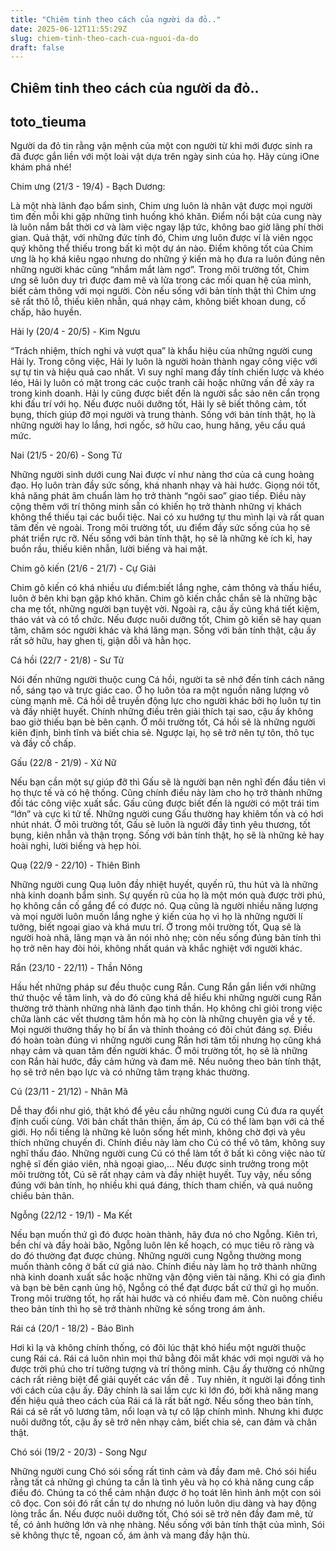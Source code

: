 ```yaml
---
title: "Chiêm tinh theo cách của người da đỏ.."
date: 2025-06-12T11:55:29Z
slug: chiem-tinh-theo-cach-cua-nguoi-da-do
draft: false
---
```


## Chiêm tinh theo cách của người da đỏ..

## toto_tieuma

Người da đỏ tin rằng vận mệnh của một con người từ khi mới được sinh ra đã được gắn liền với một loài vật dựa trên ngày sinh của họ. Hãy cùng iOne khám phá nhé!



Chim ưng (21/3 - 19/4) - Bạch Dương:

Là một nhà lãnh đạo bẩm sinh, Chim ưng luôn là nhân vật được mọi người tìm đến mỗi khi gặp những tình huống khó khăn. Điểm nổi bật của cung này là luôn nắm bắt thời cơ và làm việc ngay lập tức, không bao giờ lãng phí thời gian. Quả thật, với những đức tính đó, Chim ưng luôn được ví là viên ngọc quý không thể thiếu trong bất kì một dự án nào. Điểm không tốt của Chim ưng là họ khá kiêu ngạo nhưng do những ý kiến mà họ đưa ra luôn đúng nên những người khác cũng “nhắm mắt làm ngơ”. Trong môi trường tốt, Chim ưng sẽ luôn duy trì được đam mê và lửa trong các mối quan hệ của mình, biết cảm thông với mọi người. Còn nếu sống với bản tính thật thì Chim ưng sẽ rất thô lỗ, thiếu kiên nhẫn, quá nhạy cảm, không biết khoan dung, cố chấp, hão huyền.



Hải ly (20/4 - 20/5) - Kim Ngưu

“Trách nhiệm, thích nghi và vượt qua” là khẩu hiệu của những người cung Hải ly. Trong công việc, Hải ly luôn là người hoàn thành ngay công việc với sự tự tin và hiệu quả cao nhất. Vì suy nghĩ mang đầy tính chiến lược và khéo léo, Hải ly luôn có mặt trong các cuộc tranh cãi hoặc những vấn đề xảy ra trong kinh doanh. Hải ly cũng được biết đến là người sắc sảo nên cẩn trọng khi đấu trí với họ. Nếu được nuôi dưỡng tốt, Hải ly sẽ biết thông cảm, tốt bụng, thích giúp đỡ mọi người và trung thành. Sống với bản tính thật, họ là những người hay lo lắng, hơi ngốc, sở hữu cao, hung hăng, yêu cầu quá mức.



Nai (21/5 - 20/6) - Song Tử

Những người sinh dưới cung Nai được ví như nàng thơ của cả cung hoàng đạo. Họ luôn tràn đầy sức sống, khá nhanh nhạy và hài hước. Giọng nói tốt, khả năng phát âm chuẩn làm họ trở thành “ngôi sao” giao tiếp. Điều này cộng thêm với trí thông minh sẵn có khiến họ trở thành những vị khách không thể thiếu tại các buổi tiệc. Nai có xu hướng tự thu mình lại và rất quan tâm đến vẻ ngoài. Trong môi trường tốt, ưu điểm đầy sức sống của họ sẽ phát triển rực rỡ. Nếu sống với bản tính thật, họ sẽ là những kẻ ích kỉ, hay buồn rầu, thiếu kiên nhẫn, lười biếng và hai mặt.



Chim gõ kiến (21/6 - 21/7) - Cự Giải

Chim gõ kiến có khá nhiều ưu điểm:biết lắng nghe, cảm thông và thấu hiểu, luôn ở bên khi bạn gặp khó khăn. Chim gõ kiến chắc chắn sẽ là những bậc cha mẹ tốt, những người bạn tuyệt vời. Ngoài ra, cậu ấy cũng khá tiết kiệm, tháo vát và có tổ chức. Nếu được nuôi dưỡng tốt, Chim gõ kiến sẽ hay quan tâm, chăm sóc người khác và khá lãng mạn. Sống với bản tính thật, cậu ấy rất sở hữu, hay ghen tị, giận dỗi và hằn học.



Cá hồi (22/7 - 21/8) - Sư Tử

Nói đến những người thuộc cung Cá hồi, người ta sẽ nhớ đến tính cách năng nổ, sáng tạo và trực giác cao. Ở họ luôn tỏa ra một nguồn năng lượng vô cùng mạnh mẽ. Cá hồi dễ truyền động lực cho người khác bởi họ luôn tự tin và đầy nhiệt huyết. Chính những điều trên giải thích tại sao, cậu ấy không bao giờ thiếu bạn bè bên cạnh. Ở môi trường tốt, Cá hồi sẽ là những người kiên định, bình tĩnh và biết chia sẻ. Ngược lại, họ sẽ trở nên tự tôn, thô tục và đầy cố chấp.



Gấu (22/8 - 21/9) - Xử Nữ

Nếu bạn cần một sự giúp đỡ thì Gấu sẽ là người bạn nên nghĩ đến đầu tiên vì họ thực tế và có hệ thống. Cũng chính điều này làm cho họ trở thành những đối tác công việc xuất sắc. Gấu cũng được biết đến là người có một trái tim “lớn” và cực kì tử tế. Những người cung Gấu thường hay khiêm tốn và có hơi nhút nhát. Ở môi trường tốt, Gấu sẽ luôn là người đầy tình yêu thương, tốt bụng, kiên nhẫn và thận trọng. Sống với bản tính thật, họ sẽ là những kẻ hay hoài nghi, lười biếng và hẹp hòi.



Quạ (22/9 - 22/10) - Thiên Bình

Những người cung Quạ luôn đầy nhiệt huyết, quyến rũ, thu hút và là những nhà kinh doanh bẩm sinh. Sự quyến rũ của họ là một món quà được trời phú, họ không cần cố gắng để có được nó. Quạ cũng là người nhiều năng lượng và mọi người luôn muốn lắng nghe ý kiến của họ vì họ là những người lí tưởng, biết ngoại giao và khá mưu trí. Ở trong môi trường tốt, Quạ sẽ là người hoà nhã, lãng mạn và ăn nói nhỏ nhẹ; còn nếu sống đúng bản tính thì họ trở nên hay đòi hỏi, không nhất quán và khắc nghiệt với người khác.



Rắn (23/10 - 22/11) - Thần Nông

Hầu hết những pháp sư đều thuộc cung Rắn. Cung Rắn gắn liền với những thứ thuộc về tâm linh, và do đó cũng khá dễ hiểu khi những người cung Rắn thường trở thành những nhà lãnh đạo tinh thần. Họ không chỉ giỏi trong việc chữa lành các vết thương tâm hồn mà họ còn là những chuyên gia về y tế. Mọi người thường thấy họ bí ẩn và thỉnh thoảng có đôi chút đáng sợ. Điều đó hoàn toàn đúng vì những người cung Rắn hơi tăm tối nhưng họ cũng khá nhạy cảm và quan tâm đến người khác. Ở môi trường tốt, họ sẽ là những con Rắn hài hước, đầy cảm hứng và đam mê. Nếu nuông theo bản tính thật, họ sẽ trở nên bạo lực và có những tâm trạng khác thường.



Cú (23/11 - 21/12) - Nhân Mã

Dễ thay đổi như gió, thật khó để yêu cầu những người cung Cú đưa ra quyết định cuối cùng. Với bản chất thân thiện, ấm áp, Cú có thể làm bạn với cả thế giới. Họ nổi tiếng là những kẻ luôn sống hết mình, không chờ đợi và yêu thích những chuyến đi. Chính điều này làm cho Cú có thể vô tâm, không suy nghĩ thấu đáo. Những người cung Cú có thể làm tốt ở bất kì công việc nào từ nghệ sĩ đến giáo viên, nhà ngoại giao,… Nếu được sinh trưởng trong một môi trường tốt, Cú sẽ rất nhạy cảm và đầy nhiệt huyết. Tuy vậy, nếu sống đúng với bản tính, họ nhiều khi quá đáng, thích tham chiến, và quá nuông chiều bản thân.



Ngỗng (22/12 - 19/1) - Ma Kết

Nếu bạn muốn thứ gì đó được hoàn thành, hãy đưa nó cho Ngỗng. Kiên trì, bền chí và đầy hoài bão, Ngỗng luôn lên kế hoạch, có mục tiêu rõ ràng và do đó thường đạt được chúng. Những người cung Ngỗng thường mong muốn thành công ở bất cứ giá nào. Chính điều này làm họ trở thành những nhà kinh doanh xuất sắc hoặc những vận động viên tài năng. Khi có gia đình và bạn bè bên cạnh ủng hộ, Ngỗng có thể đạt được bất cứ thứ gì họ muốn. Trong môi trường tốt, họ rất hài hước và có nhiều đam mê. Còn nuông chiều theo bản tính thì họ sẽ trở thành những kẻ sống trong ám ảnh.



Rái cá (20/1 - 18/2) - Bảo Bình

Hơi kì lạ và không chính thống, có đôi lúc thật khó hiểu một người thuộc cung Rái cá. Rái cá luôn nhìn mọi thứ bằng đôi mắt khác với mọi người và họ được trời phú cho trí tưởng tượng và trí thông minh. Cậu ấy thường có những cách rất riêng biệt để giải quyết các vấn đề . Tuy nhiên, ít người lại đồng tình với cách của cậu ấy. Đây chính là sai lầm cực kì lớn đó, bởi khả năng mang đến hiệu quả theo cách của Rái cá là rất bất ngờ. Nếu sống theo bản tính, Rái cá sẽ rất vô lương tâm, nổi loạn và tự cô lập chính mình. Nhưng khi được nuôi dưỡng tốt, cậu ấy sẽ trở nên nhạy cảm, biết chia sẻ, can đảm và chân thật.


Chó sói (19/2 - 20/3) - Song Ngư

Những người cung Chó sói sống rất tình cảm và đầy đam mê. Chó sói hiểu rằng tất cả những gì chúng ta cần là tình yêu và họ có khả năng cung cấp điều đó. Chúng ta có thể cảm nhận được ở họ toát lên hình ảnh một con sói cô đọc. Con sói đó rất cần tự do nhưng nó luôn luôn dịu dàng và hay động lòng trắc ẩn. Nếu được nuôi dưỡng tốt, Chó sói sẽ trở nên đầy đam mê, tử tế, có ảnh hưởng lớn và nhẹ nhàng. Nếu sống với bản tính thật của mình, Sói sẽ không thực tế, ngoan cố, ám ảnh và mang đầy hận thù.